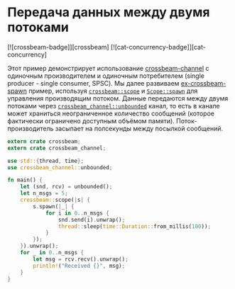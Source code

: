 # Передача данных между двумя потоками

[![crossbeam-badge]][crossbeam] [![cat-concurrency-badge]][cat-concurrency]

Этот пример демонстрирует использование [crossbeam-channel] с одиночным производителем и одиночным потребителем (single producer - single consumer, SPSC).
Мы далее развиваем [ex-crossbeam-spawn] пример, используя [`crossbeam::scope`](https://docs.rs/crossbeam/*/crossbeam/fn.scope.html) и [`Scope::spawn`](https://docs.rs/crossbeam/*/crossbeam/thread/struct.Scope.html#method.spawn) для управления производящим потоком.
Данные передаются между двумя потоками через [`crossbeam_channel::unbounded`](https://docs.rs/crossbeam-channel/*/crossbeam_channel/fn.unbounded.html) канал, то есть в канале может храниться неограниченное количество сообщений (которое фактически ограничено доступным объёмом памяти). Поток-производитель засыпает на полсекунды между посылкой сообщений.

```rust
extern crate crossbeam;
extern crate crossbeam_channel;

use std::{thread, time};
use crossbeam_channel::unbounded;

fn main() {
    let (snd, rcv) = unbounded();
    let n_msgs = 5;
    crossbeam::scope(|s| {
        s.spawn(|_| {
            for i in 0..n_msgs {
                snd.send(i).unwrap();
                thread::sleep(time::Duration::from_millis(100));
            }
        });
    }).unwrap();
    for _ in 0..n_msgs {
        let msg = rcv.recv().unwrap();
        println!("Received {}", msg);
    }
}
```


[crossbeam-channel]: https://docs.rs/crate/crossbeam-channel/
[ex-crossbeam-spawn]: concurrency/threads.html#spawn-a-short-lived-thread
